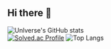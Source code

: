 ## Hi there 👋
![Unlverse's GitHub stats](https://github-readme-stats.vercel.app/api?username=Unlverse&show_icons=true&theme=dark)  
[![Solved.ac Profile](http://mazassumnida.wtf/api/generate_badge?boj=un1verse)](https://solved.ac/un1verse)
![Top Langs](https://github-readme-stats.vercel.app/api/top-langs/?username=Unlverse&layout=demo&theme=dark)
<!--
**Unlverse/Unlverse** is a ✨ _special_ ✨ repository because its `README.md` (this file) appears on your GitHub profile.

Here are some ideas to get you started:

- 🔭 I’m currently working on ...
- 🌱 I’m currently learning ...
- 👯 I’m looking to collaborate on ...
- 🤔 I’m looking for help with ...
- 💬 Ask me about ...
- 📫 How to reach me: ...
- 😄 Pronouns: ...
- ⚡ Fun fact: ...
-->
